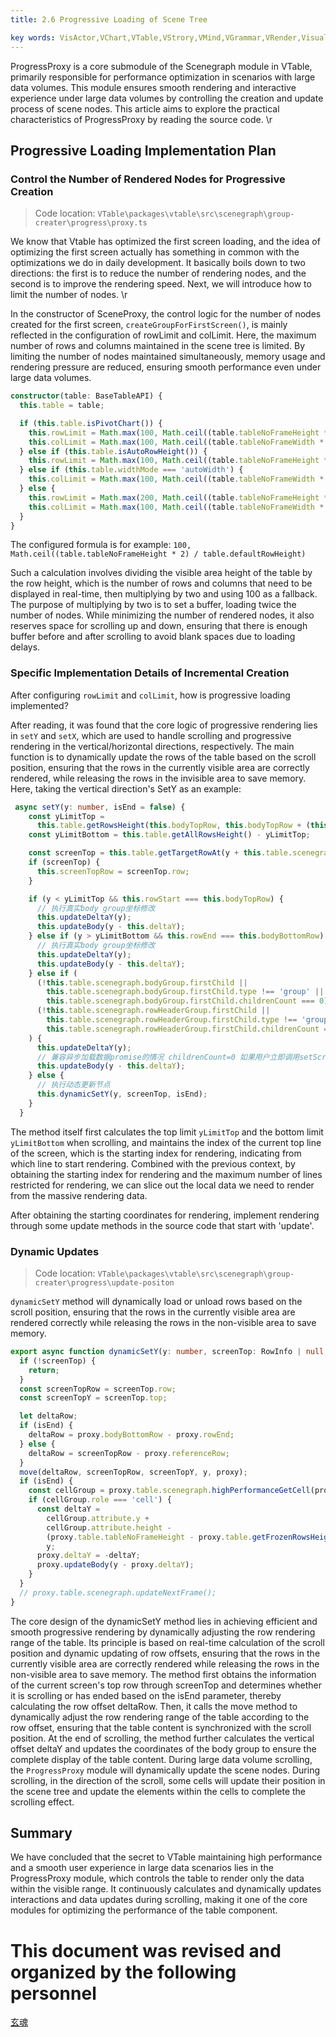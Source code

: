 ```yaml
---
title: 2.6 Progressive Loading of Scene Tree    

key words: VisActor,VChart,VTable,VStrory,VMind,VGrammar,VRender,Visualization,Chart,Data,Table,Graph,Gis,LLM
---
```

ProgressProxy is a core submodule of the Scenegraph module in VTable, primarily responsible for performance optimization in scenarios with large data volumes. This module ensures smooth rendering and interactive experience under large data volumes by controlling the creation and update process of scene nodes. This article aims to explore the practical characteristics of ProgressProxy by reading the source code.    \r

## Progressive Loading Implementation Plan


### Control the Number of Rendered Nodes for Progressive Creation


> Code location: `VTable\packages\vtable\src\scenegraph\group-creater\progress\proxy.ts`    

We know that Vtable has optimized the first screen loading, and the idea of optimizing the first screen actually has something in common with the optimizations we do in daily development. It basically boils down to two directions: the first is to reduce the number of rendering nodes, and the second is to improve the rendering speed. Next, we will introduce how to limit the number of nodes.    \r

In the constructor of SceneProxy, the control logic for the number of nodes created for the first screen, `createGroupForFirstScreen()`, is mainly reflected in the configuration of rowLimit and colLimit. Here, the maximum number of rows and columns maintained in the scene tree is limited. By limiting the number of nodes maintained simultaneously, memory usage and rendering pressure are reduced, ensuring smooth performance even under large data volumes.

```Typescript
constructor(table: BaseTableAPI) {
  this.table = table;

  if (this.table.isPivotChart()) {
    this.rowLimit = Math.max(100, Math.ceil((table.tableNoFrameHeight * 2) / table.defaultRowHeight));
    this.colLimit = Math.max(100, Math.ceil((table.tableNoFrameWidth * 2) / table.defaultColWidth));
  } else if (this.table.isAutoRowHeight()) {
    this.rowLimit = Math.max(100, Math.ceil((table.tableNoFrameHeight * 2) / table.defaultRowHeight));
  } else if (this.table.widthMode === 'autoWidth') {
    this.colLimit = Math.max(100, Math.ceil((table.tableNoFrameWidth * 2) / table.defaultColWidth));
  } else {
    this.rowLimit = Math.max(200, Math.ceil((table.tableNoFrameHeight * 2) / table.defaultRowHeight));
    this.colLimit = Math.max(100, Math.ceil((table.tableNoFrameWidth * 2) / table.defaultColWidth));
  }
}    

```
The configured formula is for example: `100, Math.ceil((table.tableNoFrameHeight * 2) / table.defaultRowHeight)`    

Such a calculation involves dividing the visible area height of the table by the row height, which is the number of rows and columns that need to be displayed in real-time, then multiplying by two and using 100 as a fallback. The purpose of multiplying by two is to set a buffer, loading twice the number of nodes. While minimizing the number of rendered nodes, it also reserves space for scrolling up and down, ensuring that there is enough buffer before and after scrolling to avoid blank spaces due to loading delays.

### Specific Implementation Details of Incremental Creation


After configuring `rowLimit` and `colLimit`, how is progressive loading implemented?    

After reading, it was found that the core logic of progressive rendering lies in `setY` and `setX`, which are used to handle scrolling and progressive rendering in the vertical/horizontal directions, respectively. The main function is to dynamically update the rows of the table based on the scroll position, ensuring that the rows in the currently visible area are correctly rendered, while releasing the rows in the invisible area to save memory. Here, taking the vertical direction's SetY as an example:

```Typescript
 async setY(y: number, isEnd = false) {
    const yLimitTop =
      this.table.getRowsHeight(this.bodyTopRow, this.bodyTopRow + (this.rowEnd - this.rowStart + 1)) / 2;
    const yLimitBottom = this.table.getAllRowsHeight() - yLimitTop;

    const screenTop = this.table.getTargetRowAt(y + this.table.scenegraph.colHeaderGroup.attribute.height);
    if (screenTop) {
      this.screenTopRow = screenTop.row;
    }

    if (y < yLimitTop && this.rowStart === this.bodyTopRow) {
      // 执行真实body group坐标修改
      this.updateDeltaY(y);
      this.updateBody(y - this.deltaY);
    } else if (y > yLimitBottom && this.rowEnd === this.bodyBottomRow) {
      // 执行真实body group坐标修改
      this.updateDeltaY(y);
      this.updateBody(y - this.deltaY);
    } else if (
      (!this.table.scenegraph.bodyGroup.firstChild ||
        this.table.scenegraph.bodyGroup.firstChild.type !== 'group' ||
        this.table.scenegraph.bodyGroup.firstChild.childrenCount === 0) &&
      (!this.table.scenegraph.rowHeaderGroup.firstChild ||
        this.table.scenegraph.rowHeaderGroup.firstChild.type !== 'group' ||
        this.table.scenegraph.rowHeaderGroup.firstChild.childrenCount === 0)
    ) {
      this.updateDeltaY(y);
      // 兼容异步加载数据promise的情况 childrenCount=0 如果用户立即调用setScrollTop执行dynamicSetY会出错
      this.updateBody(y - this.deltaY);
    } else {
      // 执行动态更新节点
      this.dynamicSetY(y, screenTop, isEnd);
    }
  }    

```
The method itself first calculates the top limit `yLimitTop` and the bottom limit `yLimitBottom` when scrolling, and maintains the index of the current top line of the screen, which is the starting index for rendering, indicating from which line to start rendering. Combined with the previous context, by obtaining the starting index for rendering and the maximum number of lines restricted for rendering, we can slice out the local data we need to render from the massive rendering data.    

After obtaining the starting coordinates for rendering, implement rendering through some update methods in the source code that start with 'update'.



### Dynamic Updates


> Code location: `VTable\packages\vtable\src\scenegraph\group-creater\progress\update-positon`    

`dynamicSetY` method will dynamically load or unload rows based on the scroll position, ensuring that the rows in the currently visible area are rendered correctly while releasing the rows in the non-visible area to save memory.

```Typescript
export async function dynamicSetY(y: number, screenTop: RowInfo | null, isEnd: boolean, proxy: SceneProxy) {
  if (!screenTop) {
    return;
  }
  const screenTopRow = screenTop.row;
  const screenTopY = screenTop.top;

  let deltaRow;
  if (isEnd) {
    deltaRow = proxy.bodyBottomRow - proxy.rowEnd;
  } else {
    deltaRow = screenTopRow - proxy.referenceRow;
  }
  move(deltaRow, screenTopRow, screenTopY, y, proxy);
  if (isEnd) {
    const cellGroup = proxy.table.scenegraph.highPerformanceGetCell(proxy.colStart, proxy.rowEnd, true);
    if (cellGroup.role === 'cell') {
      const deltaY =
        cellGroup.attribute.y +
        cellGroup.attribute.height -
        (proxy.table.tableNoFrameHeight - proxy.table.getFrozenRowsHeight() - proxy.table.getBottomFrozenRowsHeight()) -
        y;
      proxy.deltaY = -deltaY;
      proxy.updateBody(y - proxy.deltaY);
    }
  }
  // proxy.table.scenegraph.updateNextFrame();
}    

```
The core design of the dynamicSetY method lies in achieving efficient and smooth progressive rendering by dynamically adjusting the row rendering range of the table. Its principle is based on real-time calculation of the scroll position and dynamic updating of row offsets, ensuring that the rows in the currently visible area are correctly rendered while releasing the rows in the non-visible area to save memory. The method first obtains the information of the current screen's top row through screenTop and determines whether it is scrolling or has ended based on the isEnd parameter, thereby calculating the row offset deltaRow. Then, it calls the move method to dynamically adjust the row rendering range of the table according to the row offset, ensuring that the table content is synchronized with the scroll position. At the end of scrolling, the method further calculates the vertical offset deltaY and updates the coordinates of the body group to ensure the complete display of the table content. During large data volume scrolling, the `ProgressProxy` module will dynamically update the scene nodes. During scrolling, in the direction of the scroll, some cells will update their position in the scene tree and update the elements within the cells to complete the scrolling effect.



## Summary


We have concluded that the secret to VTable maintaining high performance and a smooth user experience in large data scenarios lies in the ProgressProxy module, which controls the table to render only the data within the visible range. It continuously calculates and dynamically updates interactions and data updates during scrolling, making it one of the core modules for optimizing the performance of the table component.

# This document was revised and organized by the following personnel 
 [玄魂](https://github.com/xuanhun)